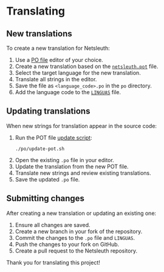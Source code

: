 # Translating

## New translations

To create a new translation for Netsleuth:

1. Use a [PO file](https://www.gnu.org/software/gettext/manual/html_node/PO-Files.html) editor of your choice.
2. Create a new translation based on the [`netsleuth.pot`](netsleuth.pot) file.
3. Select the target language for the new translation.
4. Translate all strings in the editor.
5. Save the file as `<language_code>.po` in the `po` directory.
6. Add the language code to the [`LINGUAS`](LINGUAS) file.

## Updating translations

When new strings for translation appear in the source code:

1. Run the POT file [update script](update-pot.sh):
   ```
   ./po/update-pot.sh
   ```
2. Open the existing `.po` file in your editor.
3. Update the translation from the new POT file.
4. Translate new strings and review existing translations.
5. Save the updated `.po` file.

## Submitting changes

After creating a new translation or updating an existing one:

1. Ensure all changes are saved.
2. Create a new branch in your fork of the repository.
3. Commit the changes to the `.po` file and `LINGUAS`.
4. Push the changes to your fork on GitHub.
5. Create a pull request to the Netsleuth repository.

Thank you for translating this project!
